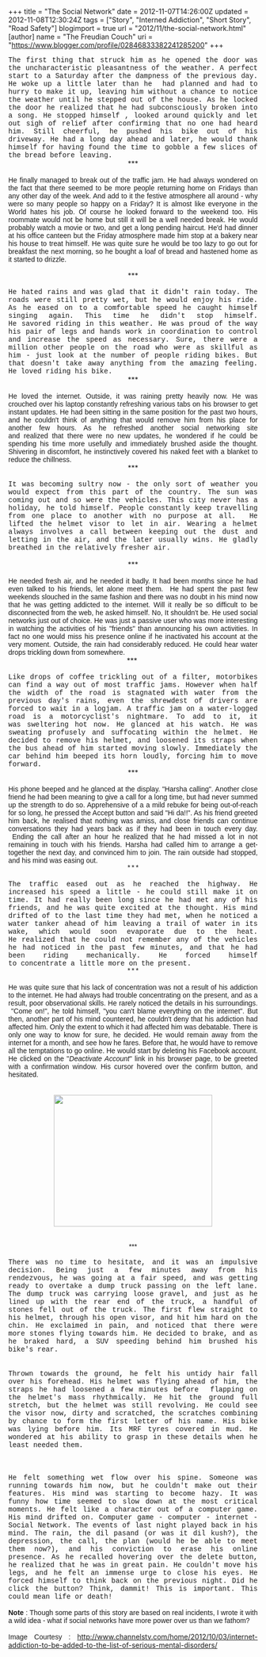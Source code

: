 +++
title = "The Social Network"
date = 2012-11-07T14:26:00Z
updated = 2012-11-08T12:30:24Z
tags = ["Story", "Interned Addiction", "Short Story", "Road Safety"]
blogimport = true 
url = "2012/11/the-social-network.html"
[author]
	name = "The Freudian Couch"
	uri = "https://www.blogger.com/profile/02846833382241285200"
+++

<div dir="ltr" style="text-align: left;" trbidi="on">
<div style="text-align: justify;">
<span style="font-family: Courier New, Courier, monospace;">The first thing that struck him as he opened the door was the uncharacteristic&nbsp;pleasantness of the weather.&nbsp;A perfect start to a Saturday after the dampness of the previous day. He woke up a little later than he &nbsp;had planned and had to hurry to make it up, leaving him without a chance to notice the weather until he stepped out of the house. As he locked the door he&nbsp;realized&nbsp;that he had subconsciously&nbsp;broken into a song. He stopped himself , looked around quickly and let out sigh of relief after confirming that no one had heard him. Still cheerful, he pushed his bike out of his driveway. He had a long day ahead and later, he would thank himself for having found the time to gobble a few slices of the bread before leaving.</span></div>
<div style="text-align: center;">
***</div>
<div style="text-align: justify;">
<br /></div>
<div style="text-align: justify;">
<span style="font-family: Verdana, sans-serif;">He finally managed to break out of the traffic jam. He had always wondered on the fact that there seemed to be more people returning home on Fridays than any other day of the week. And add to it the festive atmosphere all around - why were so many people so happy on a Friday? It is almost like everyone in the World hates his job. Of course he looked forward to the weekend too. His roommate would not be home but still it will be a well needed break. He would probably watch a movie or two, and get a long pending haircut. He'd had dinner at his office canteen but the Friday atmosphere made him stop at a bakery near his house to treat himself. He was quite sure he would be too lazy to go out for breakfast the next morning, so he bought a loaf of bread and hastened home as it started to drizzle.</span><br />
<span style="font-family: Verdana, sans-serif;"><br /></span></div>
<div style="text-align: center;">
***</div>
<div style="text-align: justify;">
<br /></div>
<div style="text-align: justify;">
<span style="font-family: Courier New, Courier, monospace;">He hated rains and was glad that it didn't rain today. The roads were still pretty wet, but he would enjoy his ride. As he eased on to a comfortable speed he caught himself singing again. This time he didn't stop himself. He&nbsp;savored&nbsp;riding in this weather. He was proud of the way his pair of legs and hands work in coordination to control and increase the speed as necessary. Sure, there were a million other people on the road who were as skillful as him - just look at the number of people riding bikes. But that doesn't take away anything from the amazing feeling. He loved riding his bike.</span></div>
<div style="text-align: center;">
***</div>
<div style="text-align: justify;">
<br /></div>
<div style="text-align: justify;">
<span style="font-family: Verdana, sans-serif;">He loved the internet.&nbsp;<span style="text-align: left;">Outside, it was raining pretty heavily now.&nbsp;</span>He was crouched over his laptop constantly refreshing various tabs on his browser to get instant updates. He had been sitting in the same position for the past two hours, and he couldn't think of anything that would remove him from his place for another few hours. As he refreshed another social networking site and&nbsp;realized&nbsp;that there were no new updates, he wondered if he could be spending his time more usefully and immediately brushed aside the thought. Shivering in discomfort, he instinctively covered his naked feet with a blanket to reduce the&nbsp;chillness.</span></div>
<div style="text-align: center;">
***</div>
<div style="text-align: center;">
<br /></div>
<div style="text-align: justify;">
<span style="font-family: 'Courier New', Courier, monospace;">It was becoming sultry now - the only sort of&nbsp;weather&nbsp;you would expect from this part of the country.&nbsp;</span><span style="font-family: Courier New, Courier, monospace;">The sun was coming out and so were the vehicles. This city never has a holiday, he told himself. People constantly keep travelling from one place to another with no purpose at all. &nbsp;He lifted the helmet visor to let in air. Wearing a helmet always involves a call between keeping out the dust and letting in the air, and the later usually wins. He gladly breathed in the relatively fresher air.</span></div>
<div style="text-align: left;">
<br /></div>
<div style="text-align: center;">
***</div>
<div style="text-align: center;">
<br /></div>
<div style="text-align: justify;">
<span style="font-family: Verdana, sans-serif;">He needed fresh air, and he needed it badly.&nbsp;It had been months since he had even talked to his friends, let alone meet them.&nbsp;&nbsp;He had spent the past few weekends slouched in the same fashion and there was no doubt in his mind now that he was getting addicted to the internet. Will it really be so difficult to be disconnected from the web, he asked himself. No, It shouldn't be. He used social networks just out of choice. He was just a passive user who was more interesting in watching the activities of his "friends" than announcing his own activities. In fact no one would miss his presence online if he inactivated his account at the very moment.</span><span style="font-family: Verdana, sans-serif;">&nbsp;Outside, the rain had&nbsp;considerably reduced. He could hear water drops trickling down from somewhere.</span></div>
<div style="text-align: center;">
***&nbsp;</div>
<div style="text-align: center;">
<br /></div>
<div style="text-align: justify;">
<span style="font-family: Courier New, Courier, monospace;">Like drops of coffee trickling out of a filter, motorbikes can find a way out of most traffic jams. However when half the width of the road is stagnated with water from the previous day's rains, even the shrewdest of drivers&nbsp;are forced to wait in a logjam. A traffic jam on a water-logged road is a motorcyclist's nightmare. To add to it, it was&nbsp;sweltering&nbsp;hot now. He glanced at his watch. He was sweating profusely and suffocating within the helmet. He decided to remove his helmet, and loosened its straps when the bus ahead of him started moving slowly.&nbsp;Immediately the car behind him beeped its horn loudly, forcing him to move forward.</span></div>
<div style="text-align: center;">
***<br />
<br />
<div style="text-align: left;">
<div style="text-align: justify;">
<span style="font-family: Verdana, sans-serif;">His phone beeped and he glanced at the display. "Harsha calling". Another close friend he had been meaning to give a call for a long time, but had never summed up the strength to do so. Apprehensive of a a mild rebuke for being out-of-reach for so long, he pressed the Accept button and said "Hi da!!". As his friend greeted him back, he realised that nothing was amiss, and close friends can continue conversations they had years back as if they had been in touch every day. &nbsp;</span><span style="font-family: Verdana, sans-serif; text-align: left;">Ending the call after an hour he&nbsp;</span><span style="font-family: Verdana, sans-serif; text-align: left;">realized</span><span style="font-family: Verdana, sans-serif; text-align: left;">&nbsp;that he had missed a lot in not remaining in touch with his friends. Harsha had called him to arrange a get-together the next day, and convinced him to join.</span><span style="font-family: Verdana, sans-serif; text-align: left;">&nbsp;The rain outside had stopped, and his mind was easing out.</span></div>
</div>
<div style="text-align: center;">
<span style="font-family: Courier New, Courier, monospace;">***</span></div>
<div style="text-align: center;">
<span style="font-family: Courier New, Courier, monospace;"><br /></span></div>
<div style="text-align: left;">
<div style="text-align: justify;">
<span style="font-family: Courier New, Courier, monospace;">The traffic eased out as he reached the highway. He increased his speed a little - he could still make it on time. It had really been long since he had met any of his friends, and he was quite excited at the thought. His mind drifted of to the last time they had met, when he noticed a water tanker ahead of him leaving a trail of water in its wake, which would soon evaporate due to the heat. He&nbsp;realized&nbsp;that he could not remember any of the vehicles he had noticed in the past few minutes, and that he had been riding mechanically. He forced himself to&nbsp;concentrate&nbsp;a little more on the present.</span></div>
<div style="text-align: center;">
<span style="font-family: Courier New, Courier, monospace;">***</span></div>
<div style="text-align: center;">
<span style="font-family: Courier New, Courier, monospace;"><br /></span></div>
<div style="text-align: left;">
<div style="text-align: justify;">
<span style="font-family: Verdana, sans-serif;">He was quite sure that his lack of concentration was not a result of his addiction to the internet. He had always had trouble concentrating on the present, and as a result, poor observational skills. He rarely noticed the details in his surroundings. &nbsp;"Come on!", he told himself, "you can't blame everything on the internet". But then, another part of his mind countered, he couldn't deny that his addiction had affected him. Only the extent to which it had affected him was debatable. There is only one way to know for sure, he decided. He would remain away from the internet for a month, and see how he fares. Before that, he would have to remove all the temptations to go online. He would start by deleting his Facebook account. He clicked on the "<i>Deactivate Account</i>" link in his browser page, to be greeted with a confirmation window. His cursor hovered over the confirm button, and hesitated.</span><br />
<span style="font-family: Verdana, sans-serif;"><br /></span>
<br />
<div class="separator" style="clear: both; text-align: center;">
<a href="https://blogger.googleusercontent.com/img/b/R29vZ2xl/AVvXsEi25iyDj9e2F1wW3l4jYpryjs2bcG5W1NE0W3O7bsn0YCioX_XjvrR3SLL8vNRyUU4ldttK47k1D0NI_g5yA3HE2gVlQ9XOwlEuXvNgPsN1-VXGyUMTtAjzB0qoBS6xFkxMxZOJLP4x4g0Q/s1600/internet-addiction.jpg" imageanchor="1" style="margin-left: 1em; margin-right: 1em;"><img border="0" height="266" src="https://blogger.googleusercontent.com/img/b/R29vZ2xl/AVvXsEi25iyDj9e2F1wW3l4jYpryjs2bcG5W1NE0W3O7bsn0YCioX_XjvrR3SLL8vNRyUU4ldttK47k1D0NI_g5yA3HE2gVlQ9XOwlEuXvNgPsN1-VXGyUMTtAjzB0qoBS6xFkxMxZOJLP4x4g0Q/s320/internet-addiction.jpg" width="320" /></a></div>
<span style="font-family: Verdana, sans-serif;"><br /></span></div>
</div>
<div style="text-align: center;">
<span style="font-family: Verdana, sans-serif;"><br /></span>
<span style="font-family: Verdana, sans-serif;">***</span></div>
<div style="text-align: center;">
<span style="font-family: Verdana, sans-serif;"><br /></span></div>
<div style="text-align: left;">
<div style="text-align: justify;">
<span style="font-family: Courier New, Courier, monospace;">There was no time to hesitate, and it was an impulsive decision. Being just a few minutes away from his rendezvous, he was going at a fair speed, and was getting ready to overtake a dump truck passing on the left lane. The dump truck was carrying loose gravel, and just as he lined up with the rear end of the truck, a handful of stones fell out of the truck. The first flew straight to his helmet, through his open visor, and hit him hard on the chin. He exclaimed in pain, and noticed&nbsp;that there were more stones flying towards him. He decided to brake, and as he braked hard, a SUV speeding behind him brushed his bike's rear.</span></div>
<div style="text-align: left;">
<span style="font-family: Courier New, Courier, monospace;"><br /></span></div>
<br />
<div style="text-align: justify;">
<span style="font-family: 'Courier New', Courier, monospace;">Thrown towards the ground, he felt his untidy hair fall over his forehead. His helmet was flying ahead of him, the straps he had loosened a few minutes before &nbsp;flapping on the helmet's mass&nbsp;rhythmically. He hit the ground full stretch, but the helmet was still revolving. He could see the visor now, dirty and scratched, the&nbsp;scratches&nbsp;combining by chance to form the first letter of his name. His bike was lying before him. Its MRF tyres covered in mud. He wondered at his ability to grasp in these details when he least needed them.</span></div>
<br />
<br />
<div style="text-align: left;">
<span style="font-family: 'Courier New', Courier, monospace;"><br /></span></div>
<div style="text-align: justify;">
<span style="font-family: 'Courier New', Courier, monospace;">He felt something wet flow over his spine. Someone was running towards him now, but he couldn't make out their features. His mind was starting to become hazy.&nbsp;It was funny how time seemed to slow down at the most critical moments. He felt like a character out of a computer game. His mind drifted on. Computer game - computer - internet - Social Network. The events of last night played back in his mind. The rain, the dil pasand (or was it dil kush?), the depression, the call, the plan (would he be able to meet them now?), and his conviction to erase his online presence. As he recalled hovering over the delete button, he realized that he was in great pain. He couldn't move his legs, and he felt an immense urge to close his eyes. He forced himself to think back on the previous night. Did he click the button? Think, dammit! This is important. This could mean life or death!</span></div>
<div style="text-align: justify;">
<span style="font-family: 'Courier New', Courier, monospace;"><br /></span></div>
<div style="text-align: justify;">
<span style="font-family: Arial, Helvetica, sans-serif;"><b>Note</b> : Though some parts of this story are based on real incidents, I wrote it with a wild idea - what if social networks have more power over us than we fathom?&nbsp;</span></div>
<div style="text-align: justify;">
<span style="font-family: Arial, Helvetica, sans-serif;"><br /></span></div>
<div style="text-align: justify;">
<span style="font-family: Arial, Helvetica, sans-serif;">Image Courtesy</span><span style="font-family: Verdana, sans-serif;"> :&nbsp;</span><a href="http://www.channelstv.com/home/2012/10/03/internet-addiction-to-be-added-to-the-list-of-serious-mental-disorders/">http://www.channelstv.com/home/2012/10/03/internet-addiction-to-be-added-to-the-list-of-serious-mental-disorders/</a></div>
<div style="text-align: justify;">
<span style="font-family: 'Courier New', Courier, monospace;"><br /></span></div>
<div style="text-align: justify;">
<br /></div>
</div>
</div>
</div>
<div style="text-align: center;">
<br /></div>
<div style="text-align: left;">
<br /></div>
<div style="text-align: justify;">
<br /></div>
</div>

